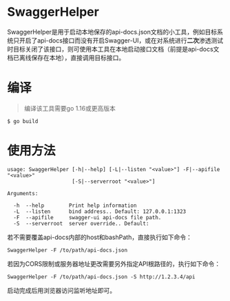 # SwaggerHelper

SwaggerHelper是用于启动本地保存的api-docs.json文档的小工具，例如目标系统只开启了api-docs接口而没有开启Swagger-UI，或在对系统进行**二次**渗透测试时目标关闭了该接口，则可使用本工具在本地启动接口文档（前提是api-docs文档已离线保存在本地），直接调用目标接口。

# 编译

> 编译该工具需要go 1.16或更高版本

`$ go build`

# 使用方法

```
usage: SwaggerHelper [-h|--help] [-L|--listen "<value>"] -F|--apifile "<value>"
                     [-S|--serverroot "<value>"]

Arguments:

  -h  --help        Print help information
  -L  --listen      bind address.. Default: 127.0.0.1:1323
  -F  --apifile     swagger-ui api-docs file path.
  -S  --serverroot  server override.. Default:

```

若不需要覆盖api-docs内部的host和bashPath，直接执行如下命令：

`SwaggerHelper -F /to/path/api-docs.json`

若因为CORS限制或服务器地址更改需要另外指定API根路径的，执行如下命令：

`SwaggerHelper -F /to/path/api-docs.json -S http://1.2.3.4/api`

启动完成后用浏览器访问监听地址即可。
